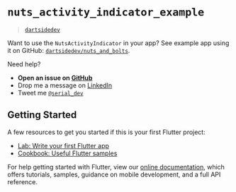 # `nuts_activity_indicator_example`

> [`dartsidedev`](https://github.com/dartsidedev)

Want to use the `NutsActivityIndicator` in your app? See example app using it on GitHub: [`dartsidedev/nuts_and_bolts`](https://github.com/dartsidedev/nuts_and_bolts/tree/master/packages/nuts_activity_indicator/example).

Need help?

* **Open an issue on [GitHub](https://github.com/dartsidedev/nuts_and_bolts/issues/new)**
* Drop me a message on [LinkedIn](https://www.linkedin.com/in/vince-varga/)
* Tweet me [`@serial_dev`](https://twitter.com/serial_dev)

## Getting Started

A few resources to get you started if this is your first Flutter project:

- [Lab: Write your first Flutter app](https://flutter.dev/docs/get-started/codelab)
- [Cookbook: Useful Flutter samples](https://flutter.dev/docs/cookbook)

For help getting started with Flutter, view our
[online documentation](https://flutter.dev/docs), which offers tutorials,
samples, guidance on mobile development, and a full API reference.
